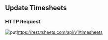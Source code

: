 ## Update Timesheets

### HTTP Request

<img src="../../images/put.png" alt="put"/><api>https://rest.tsheets.com/api/v1/timesheets</api>

